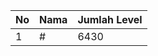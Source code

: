 | No | Nama            | Jumlah Level |
|----|-----------------|--------------|
| 1  | #    |    6430        |
